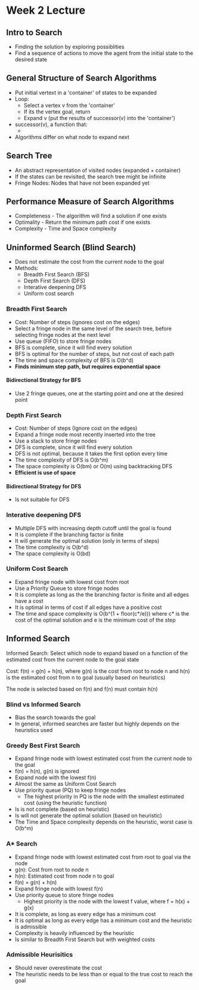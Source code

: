 # Week 2 Lecture

## Intro to Search
- Finding the solution by exploring possiblities
- Find a sequence of actions to move the agent from the initial state to the desired state

## General Structure of Search Algorithms
- Put initial vertext in a 'container' of states to be expanded
- Loop:
  - Select a vertex v from the 'container'
  - If its the vertex goal, return
  - Expand v (put the results of successor(v) into the 'container')
- successor(v), a function that:
  - <todo>
- Algorithms differ on what node to expand next
  
## Search Tree
- An abstract representation of visited nodes (expanded + container)
- If the states can be revisited, the search tree might be infinite
- Fringe Nodes: Nodes that have not been expanded yet

## Performance Measure of Search Algorithms
- Completeness - The algorithm will find a solution if one exists
- Optimality - Return the minimum path cost if one exists
- Complexity - Time and Space complexity

## Uninformed Search (Blind Search)
- Does not estimate the cost from the current node to the goal
- Methods:
  - Breadth First Search (BFS)
  - Depth First Search (DFS)
  - Interative deepening DFS
  - Uniform cost search

### Breadth First Search
- Cost: Number of steps (ignores cost on the edges)
- Select a fringe node in the same level of the search tree, before selecting fringe nodes at the next level
- Use queue (FIFO) to store fringe nodes
- BFS is complete, since it will find every solution
- BFS is optimal for the number of steps, but not cost of each path
- The time and space complexity of BFS is O(b^d)
- **Finds minimum step path, but requires exponential space**

#### Bidirectional Strategy for BFS
- Use 2 fringe queues, one at the starting point and one at the desired point

### Depth First Search
- Cost: Number of steps (Ignore cost on the edges)
- Expand a fringe node most recently inserted into the tree
- Use a stack to store fringe nodes
- DFS is complete, since it will find every solution
- DFS is not optimal, because it takes the first option every time
- The time complexity of DFS is O(b^m)
- The space complexity is O(bm) or O(m) using backtracking DFS
- **Efficient is use of space**

#### Bidirectional Strategy for DFS
- Is not suitable for DFS

### Interative deepening DFS
- Multiple DFS with increasing depth cutoff until the goal is found
- It is complete if the branching factor is finite
- It will generate the optimal solution (only in terms of steps)
- The time complexity is O(b^d)
- The space complexity is O(bd)

### Uniform Cost Search
- Expand fringe node with lowest cost from root
- Use a Priority Queue to store fringe nodes
- It is complete as long as the the branching factor is finite and all edges have a cost
- It is optimal in terms of cost if all edges have a positive cost
- The time and space complexity is O(b^(1 + floor(c\*/e))) where c* is the cost of the optimal solution and e is the minimum cost of the step

## Informed Search
Informed Search: Select which node to expand based on a function of the estimated cost from the current node to the goal state

Cost: f(n) = g(n) + h(n), where g(n) is the cost from root to node n and h(n) is the estimated cost from n to goal (usually based on heuristics)

The node is selected based on f(n) and f(n) must contain h(n)

### Blind vs Informed Search
- Bias the search towards the goal
- In general, informed searches are faster but highly depends on the heuristics used

### Greedy Best First Search
- Expand fringe node with lowest estimated cost from the current node to the goal
- f(n) = h(n), g(n) is ignored
- Expand node with the lowest f(n)
- Almost the same as Uniform Cost Search
- Use priority queue (PQ) to keep fringe nodes
  - The highest priority in PQ is the node with the smallest estimated cost (using the heuristic function)
- Is is not complete (based on heuristic)
- Is will not generate the optimal solution (based on heuristic)
- The Time and Space complexity depends on the heuristic, worst case is O(b^m)

### A* Search
- Expand fringe node with lowest estimated cost from root to goal via the node
- g(n): Cost from root to node n
- h(n): Estimated cost from node n to goal
- f(n) = g(n) + h(n)
- Expand fringe node with lowest f(n)
- Use priority queue to store fringe nodes
  - Highest priority is the node with the lowest f value, where f = h(x) + g(x)
- It is complete, as long as every edge has a minimum cost
- It is optimal as long as every edge has a minimum cost and the heuristic is admissible
- Complexity is heavily influenced by the heuristic
- Is similar to Breadth First Search but with weighted costs

### Admissible Heurisitics
- Should never overestimate the cost
- The heuristic needs to be less than or equal to the true cost to reach the goal
  
